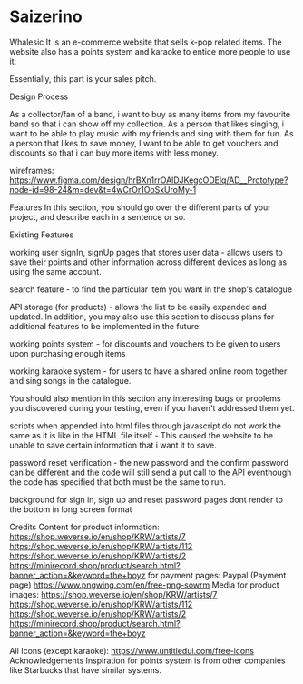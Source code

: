 # Saizerino
Whalesic
It is an e-commerce website that sells k-pop related items. The website also has a points system and karaoke to entice more people to use it.

Essentially, this part is your sales pitch.

Design Process

As a collector/fan of a band, i want to buy as many items from my favourite band so that i can show off my collection.
As a person that likes singing, i want to be able to play music with my friends and sing with them for fun.
As a person that likes to save money, I want to be able to get vouchers and discounts so that i can buy more items with less money.

wireframes: https://www.figma.com/design/hrBXn1rrOAlDJKegcODElq/AD__Prototype?node-id=98-24&m=dev&t=4wCrOr1OoSxUroMy-1

Features
In this section, you should go over the different parts of your project, and describe each in a sentence or so.

Existing Features

working user signIn, signUp pages that stores user data - allows users to save their points and other information across different devices as long as using the same account.

search feature - to find the particular item you want in the shop's catalogue

API storage (for products) - allows the list to be easily expanded and updated. 
In addition, you may also use this section to discuss plans for additional features to be implemented in the future:

working points system - for discounts and vouchers to be given to users upon purchasing enough items

working karaoke system - for users to have a shared online room together and sing songs in the catalogue.

You should also mention in this section any interesting bugs or problems you discovered during your testing, even if you haven't addressed them yet.

scripts when appended into html files through javascript do not work the same as it is like in the HTML file itself - This caused the website to be unable to save certain information that i want it to save.

password reset verification - the new password and the confirm password can be different and the code will still send a put call to the API eventhough the code has specified that both must be the same to run.

background for sign in, sign up and reset password pages dont render to the bottom in long screen format

Credits
Content
for product information:
https://shop.weverse.io/en/shop/KRW/artists/7
https://shop.weverse.io/en/shop/KRW/artists/112
https://shop.weverse.io/en/shop/KRW/artists/2
https://minirecord.shop/product/search.html?banner_action=&keyword=the+boyz
for payment pages:
Paypal (Payment page)
https://www.pngwing.com/en/free-png-sowrm
Media
for product images:
https://shop.weverse.io/en/shop/KRW/artists/7
https://shop.weverse.io/en/shop/KRW/artists/112
https://shop.weverse.io/en/shop/KRW/artists/2
https://minirecord.shop/product/search.html?banner_action=&keyword=the+boyz

All Icons (except karaoke):
https://www.untitledui.com/free-icons
Acknowledgements
Inspiration for points system is from other companies like Starbucks that have similar systems.
